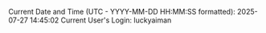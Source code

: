 Current Date and Time (UTC - YYYY-MM-DD HH:MM:SS formatted): 2025-07-27 14:45:02
Current User's Login: luckyaiman
